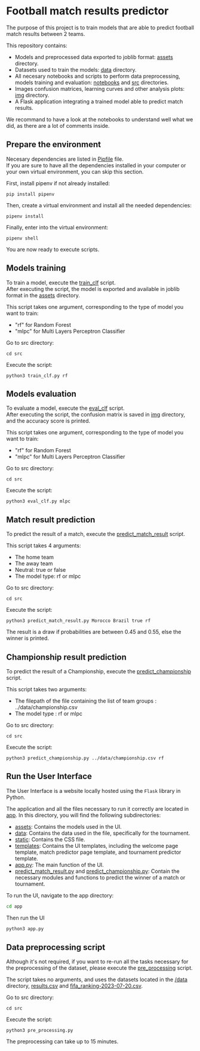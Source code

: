 # Football match results predictor

The purpose of this project is to train models that are able to predict football match results between 2 teams.

This repository contains:
- Models and preprocessed data exported to joblib format: [assets](./assets/) directory.
- Datasets used to train the models: [data](./data/) directory.
- All necesary notebooks and scripts to perform data preprocessing, models training and evaluation: [notebooks](./notebooks/) and [src](./src/) directories.
- Images confusion matrices, learning curves and other analysis plots: [img](./img/) directory.
- A Flask application integrating a trained model able to predict match results.  
  
We recommand to have a look at the notebooks to understand well what we did, as there are a lot of comments inside.  
  
## Prepare the environment
Necesary dependencies are listed in [Pipfile](./Pipfile) file.  
If you are sure to have all the dependencies installed in your computer or your own virtual environment, you can skip this section.  
  
First, install pipenv if not already installed:  
```
pip install pipenv
```
Then, create a virtual environment and install all the needed dependencies:
```
pipenv install
```
Finally, enter into the virtual environment:
```
pipenv shell
```
You are now ready to execute scripts.

## Models training

To train a model, execute the [train_clf](./src/train_clf.py) script.  
After executing the script, the model is exported and available in joblib format in the [assets](./assets/) directory.  
     
This script takes one argument, corresponding to the type of model you want to train:
- "rf" for Random Forest
- "mlpc" for Multi Layers Perceptron Classifier

Go to src directory:
```
cd src
```
Execute the script:
```
python3 train_clf.py rf
```

## Models evaluation

To evaluate a model, execute the [eval_clf](./src/eval_clf.py) script.  
After executing the script, the confusion matrix is saved in [img](./img/confusion_matrices/) directory, and the accuracy score is printed.
     
This script takes one argument, corresponding to the type of model you want to train:
- "rf" for Random Forest
- "mlpc" for Multi Layers Perceptron Classifier

Go to src directory:
```
cd src
```
Execute the script:
```
python3 eval_clf.py mlpc
```

## Match result prediction

To predict the result of a match, execute the [predict_match_result](./src/predict_match_result.py) script.  
  
This script takes 4 arguments: 
- The home team
- The away team
- Neutral: true or false
- The model type: rf or mlpc
  
Go to src directory:

```
cd src
```
Execute the script:
```
python3 predict_match_result.py Morocco Brazil true rf
```
The result is a draw if probabilities are between 0.45 and 0.55, else the winner is printed.

## Championship result prediction

To predict the result of a Championship, execute the [predict_championship](./src/predict_championship.py) script.  
  
This script takes two arguments: 
- The filepath of the file containing the list of team groups : ../data/championship.csv
- The model type : rf or mlpc

Go to src directory:

```
cd src
```
Execute the script:
```
python3 predict_championship.py ../data/championship.csv rf
```

## Run the User Interface

The User Interface is a website locally hosted using the `Flask` library in Python.

The application and all the files necessary to run it correctly are located in [app](./app/). In this directory, you will find the following subdirectories:

- [assets](./app/assets/): Contains the models used in the UI.
- [data](./app/data/): Contains the data used in the file, specifically for the tournament.
- [static](./app/static/): Contains the CSS file.
- [templates](./app/templates/): Contains the UI templates, including the welcome page template, match predictor page template, and tournament predictor template.
- [app.py](./app/app.py): The main function of the UI.
- [predict_match_result.py](./app/predict_match_result.py) and [predict_championship.py](./app/predict_championship.py): Contain the necessary modules and functions to predict the winner of a match or tournament.

To run the UI, navigate to the app directory:

```bash
cd app
```
Then run the UI

```bash
python3 app.py
```

## Data preprocessing script

Although it's not required, if you want to re-run all the tasks necessary for the preprocessing of the dataset, please execute the [pre_processing](./src/pre_processing.py) script.  
  
The script takes no arguments, and uses the datasets located in the [/data](./data) directory, [results.csv](./data/results.csv)  and [fifa_ranking-2023-07-20.csv](./data/fifa_ranking-2023-07-20.csv).

Go to src directory:

```
cd src
```
Execute the script:
```
python3 pre_processing.py
```

The preprocessing can take up to 15 minutes.